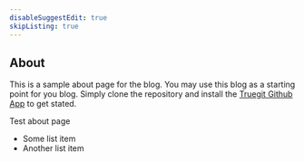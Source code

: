 ```yaml
---
disableSuggestEdit: true
skipListing: true
---
```


## About

This is a sample about page for the blog. You may use this blog as a starting point for you blog. Simply clone the repository and install the [Truegit Github App](https://bit.ly/3GyRCBG) to get stated.

Test about page
- Some list item
- Another list item
